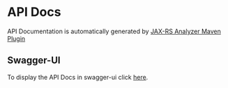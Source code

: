 # API Docs

API Documentation is automatically generated by [JAX-RS Analyzer Maven Plugin](https://github.com/sdaschner/jaxrs-analyzer-maven-plugin)

## Swagger-UI

To display the API Docs in swagger-ui click [here](http://petstore.swagger.io/?url=https://raw.githubusercontent.com/StudentHubCZ/studenthub-portal/master/studenthub-portal/api-docs/swagger.json).